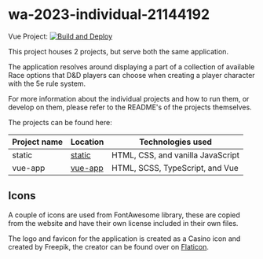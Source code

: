 # wa-2023-individual-21144192

Vue Project: [![Build and Deploy](https://github.com/NoNamer777/wa-2023-individual-21144192/actions/workflows/build-and-deploy.yaml/badge.svg)](https://github.com/NoNamer777/wa-2023-individual-21144192/actions/workflows/build-and-deploy.yaml)

This project houses 2 projects, but serve both the same application.

The application resolves around displaying a part of a collection of available Race options that D&D players can choose when
creating a player character with the 5e rule system.

For more information about the individual projects and how to run them, or develop on them, please refer to the README's
of the projects themselves.

The projects can be found here:

| Project name | Location                    | Technologies used                 |
|--------------|-----------------------------| --------------------------------- |
| static       | [static](packages/static)   | HTML, CSS, and vanilla JavaScript |
| vue-app      | [vue-app](packages/vue-app) | HTML, SCSS, TypeScript, and Vue   |

## Icons

A couple of icons are used from FontAwesome library, these are copied from the website and have their own license included
in their own files.

The logo and favicon for the application is created as a Casino icon and created by Freepik, the creator can be found
over on [Flaticon](https://www.flaticon.com/free-icons/casino).
